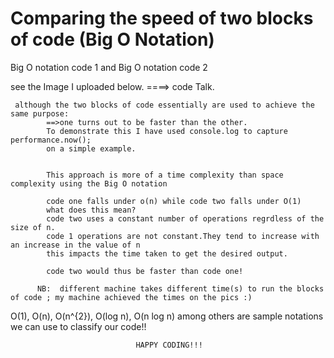 # Comparing the speed of two blocks of code  (Big O Notation)
Big O notation code 1 and Big O notation code 2

see the Image I uploaded below.
====> 
      code Talk.
      
     although the two blocks of code essentially are used to achieve the same purpose:
            ==>one turns out to be faster than the other.
            To demonstrate this I have used console.log to capture performance.now();
            on a simple example. 
            
            
            This approach is more of a time complexity than space complexity using the Big O notation 
            
            code one falls under o(n) while code two falls under O(1)
            what does this mean?
            code two uses a constant number of operations regrdless of the size of n.
            code 1 operations are not constant.They tend to increase with an increase in the value of n
            this impacts the time taken to get the desired output.
            
            code two would thus be faster than code one!
            
          NB:  different machine takes different time(s) to run the blocks of code ; my machine achieved the times on the pics :)
            
            
  O(1), O(n), O(n^{2}), O(log n), O(n log n) among others are sample notations we can use to classify our code!!
  
 
                                HAPPY CODING!!! 
            
         
            
            

